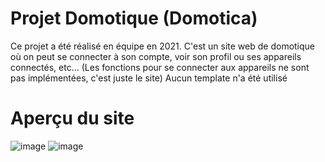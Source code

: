 # Projet Domotique (Domotica)
Ce projet a été réalisé en équipe en 2021.
C'est un site web de domotique où on peut se connecter à son compte, voir son profil ou ses appareils connectés, etc... (Les fonctions pour se connecter aux appareils ne sont pas implémentées, c'est juste le site)
Aucun template n'a été utilisé
# Aperçu du site
![image](https://user-images.githubusercontent.com/40769776/149327826-d0b1b6e2-3191-4afb-8188-28dd61c6d4f5.png)
![image](https://user-images.githubusercontent.com/40769776/149327927-f0d30e2b-e767-43da-92c0-7acfeb0fb871.png)
